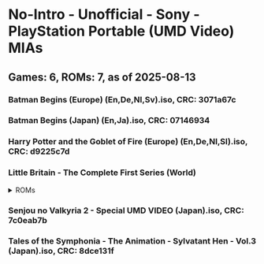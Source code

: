 # No-Intro - Unofficial - Sony - PlayStation Portable (UMD Video) MIAs
## Games: 6, ROMs: 7, as of 2025-08-13

### Batman Begins (Europe) (En,De,Nl,Sv).iso, CRC: 3071a67c
### Batman Begins (Japan) (En,Ja).iso, CRC: 07146934
### Harry Potter and the Goblet of Fire (Europe) (En,De,Nl,Sl).iso, CRC: d9225c7d
### Little Britain - The Complete First Series (World)
<details>
<summary>ROMs</summary>

- Little Britain - The Complete First Series (World) (Disc 1).iso, CRC: 62024746
- Little Britain - The Complete First Series (World) (Disc 2).iso, CRC: d9b09884
</details>

### Senjou no Valkyria 2 - Special UMD VIDEO (Japan).iso, CRC: 7c0eab7b
### Tales of the Symphonia - The Animation - Sylvatant Hen - Vol.3 (Japan).iso, CRC: 8dce131f
